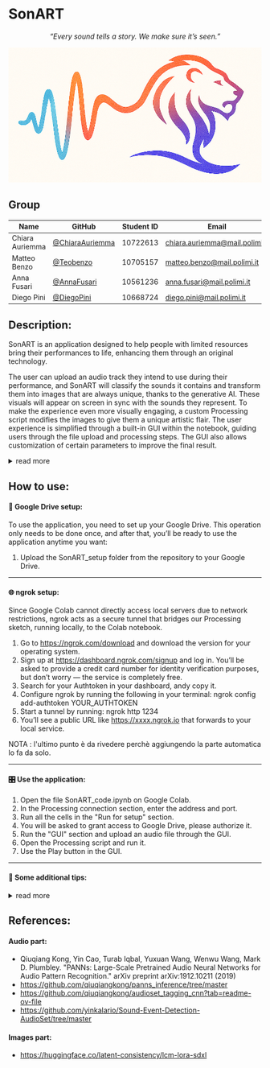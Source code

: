 # SonART

<p align="center">
  <em>“Every sound tells a story. We make sure it’s seen.”</em><br>
</p>

<p align="center">
  <img src="deliveries/Logo2.png" alt="SonART logo" width="600">
</p>


## Group

| Name            | GitHub                                              | Student ID | Email                          |
|-----------------|-----------------------------------------------------|------------|--------------------------------|
| Chiara Auriemma | [@ChiaraAuriemma](https://github.com/ChiaraAuriemma) | 10722613   | chiara.auriemma@mail.polimi.it |
| Matteo Benzo    | [@Teobenzo](https://github.com/Teobenzo)           | 10705157   | matteo.benzo@mail.polimi.it    |
| Anna Fusari     | [@AnnaFusari](https://github.com/AnnaFusari)       | 10561236   | anna.fusari@mail.polimi.it     |
| Diego Pini      | [@DiegoPini](https://github.com/DiegoPini)         | 10668724   | diego.pini@mail.polimi.it      |



## Description:
SonART is an application designed to help people with limited resources bring their performances to life, enhancing them through an original technology.

The user can upload an audio track they intend to use during their performance, and SonART will classify the sounds it contains and transform them into images that are always unique, thanks to the generative AI. These visuals will appear on screen in sync with the sounds they represent. To make the experience even more visually engaging, a custom Processing script modifies the images to give them a unique artistic flair. The user experience is simplified through a built-in GUI within the notebook, guiding users through the file upload and processing steps. The GUI also allows customization of certain parameters to improve the final result.

<details>
<summary>read more</summary>
  
While the application works also with musical tracks and instruments, it is primarily designed to accompany theatrical performances, where environmental or narrative-driven sounds are used. In this context, SonART generates dynamic visual backdrops. This is one of the system’s key features, distinguishing it from other applications that are mainly intended to accompany musical performances.

Although this was the original concept that inspired the project, SonART also lends itself to more playful or educational purposes: “Aren’t you curious to see how that track will be transformed?” It can help children associate sounds with images in a fun way, enhance storytelling during a Dungeons & Dragons session by preparing sounds and letting SonART handle the visuals, or even make performances more inclusive for the hearing impaired. You can also use it during relaxation sessions, pairing nature sounds with beautiful, evolving imagery.

In short, the only limit is your creativity.

</details>

## How to use:
#### 📂 Google Drive setup:
To use the application, you need to set up your Google Drive. This operation only needs to be done once, and after that, you’ll be ready to use the application anytime you want:

1. Upload the SonART_setup folder from the repository to your Google Drive.

---

#### 🌐 ngrok setup: 
Since Google Colab cannot directly access local servers due to network restrictions, ngrok acts as a secure tunnel that bridges our Processing sketch, running locally, to the Colab notebook. 
1. Go to https://ngrok.com/download and download the version for your operating system.
2. Sign up at https://dashboard.ngrok.com/signup and log in. You’ll be asked to provide a credit card number for identity verification purposes, but don’t worry — the service is completely free.
3. Search for your Authtoken in your dashboard, andy copy it.
4. Configure ngrok by running the following in your terminal: ngrok config add-authtoken YOUR_AUTHTOKEN
6. Start a tunnel by running: ngrok http 1234
7. You’ll see a public URL like https://xxxx.ngrok.io that forwards to your local service.

NOTA : l'ultimo punto è da rivedere perchè aggiungendo la parte automatica lo fa da solo. 

---

#### 🎛️ Use the application:
1. Open the file SonART_code.ipynb on Google Colab.
2. In the Processing connection section, enter the address and port.
3. Run all the cells in the "Run for setup" section.
4. You will be asked to grant access to Google Drive, please authorize it.
5. Run the "GUI" section and upload an audio file through the GUI.
6. Open the Processing script and run it.
7. Use the Play button in the GUI.

----

#### 🧠 Some additional tips:
<details>
<summary>read more</summary>
  
- The application allows you to upload and process in advance all the files you need for your performance. Our advice is to prepare them all beforehand and then play them in the order you prefer using the play button.
- During the processing of an audio file, the identified classes, the probability assigned to each class by the classifier, and the timestamps will be printed on screen. The generated images can be viewed through the Colab file system.
- If you don't like the results obtained, you can always delete them through the GUI and try again with different parameters.
- To improve the results, you have the option to ban certain labels in order to encourage the recognition of more specific ones.
- You can also choose to use the threshold parameter. The idea is that if you set a high threshold, you'll get fewer labels in the output, with the risk of having no output in certain segments — but the results you do get will be more stable and reliable. With a low threshold, the opposite happens: the system becomes more responsive but less accurate.
- Remember to include background and style to customize the generated images.
- If you notice that it takes a bit of time to run the cells in 'Run for setup', don’t worry! That’s perfectly normal, especially the very first time you try the application, as the audio model needs to be created from scratch and loaded onto your drive. You’ll see that next time, the code will run much faster.

</details>


## References:
#### Audio part:
- Qiuqiang Kong, Yin Cao, Turab Iqbal, Yuxuan Wang, Wenwu Wang, Mark D. Plumbley. "PANNs: Large-Scale Pretrained Audio Neural Networks for Audio Pattern Recognition." arXiv preprint arXiv:1912.10211 (2019)
- https://github.com/qiuqiangkong/panns_inference/tree/master
- https://github.com/qiuqiangkong/audioset_tagging_cnn?tab=readme-ov-file
- https://github.com/yinkalario/Sound-Event-Detection-AudioSet/tree/master

#### Images part:
- https://huggingface.co/latent-consistency/lcm-lora-sdxl
